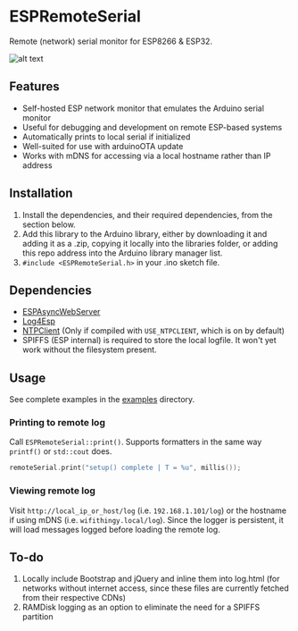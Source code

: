 # ESPRemoteSerial
Remote (network) serial monitor for ESP8266 &amp; ESP32.

![alt text](https://github.com/nullbitsco/ESPRemoteSerial/tree/master/img/ESPRemoteSerial.png "ESPRemoteSerial")

## Features
- Self-hosted ESP network monitor that emulates the Arduino serial monitor
- Useful for debugging and development on remote ESP-based systems
- Automatically prints to local serial if initialized
- Well-suited for use with arduinoOTA update
- Works with mDNS for accessing via a local hostname rather than IP address

## Installation
1. Install the dependencies, and their required dependencies, from the section below.
1. Add this library to the Arduino library, either by downloading it and adding it as a .zip, copying it locally into the libraries folder, or adding this repo address into the Arduino library manager list.
1. `#include <ESPRemoteSerial.h>` in your .ino sketch file.

## Dependencies
- [ESPAsyncWebServer](https://github.com/me-no-dev/ESPAsyncWebServer)
- [Log4Esp](https://github.com/jaygreco/log4Esp)
- [NTPClient](https://github.com/taranais/NTPClient) (Only if compiled with `USE_NTPCLIENT`, which is on by default) 
- SPIFFS (ESP internal) is required to store the local logfile. It won't yet work without the filesystem present.

## Usage
See complete examples in the [examples](https://github.com/nullbitsco/ESPRemoteSerial/tree/master/examples) directory.
### Printing to remote log
Call `ESPRemoteSerial::print()`. Supports formatters in the same way `printf()` or `std::cout` does.
```C
remoteSerial.print("setup() complete | T = %u", millis());
```
### Viewing remote log
Visit `http://local_ip_or_host/log` (i.e. `192.168.1.101/log`) or the hostname if using mDNS (i.e. `wifithingy.local/log`). Since the logger is persistent, it will load messages logged before loading the remote log.

## To-do
1. Locally include Bootstrap and jQuery and inline them into log.html (for networks without internet access, since these files are currently fetched from their respective CDNs)
1. RAMDisk logging as an option to eliminate the need for a SPIFFS partition 
